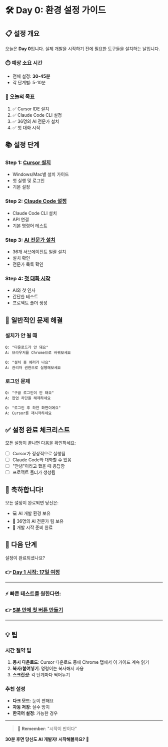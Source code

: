 # 🛠️ Day 0: 환경 설정 가이드

## 📋 설정 개요

오늘은 **Day 0**입니다. 실제 개발을 시작하기 전에 필요한 도구들을 설치하는 날입니다.

### ⏱️ 예상 소요 시간

- 전체 설정: **30-45분**
- 각 단계별: 5-10분

### 🎯 오늘의 목표

1. ✅ Cursor IDE 설치
2. ✅ Claude Code CLI 설정
3. ✅ 36명의 AI 전문가 설치
4. ✅ 첫 대화 시작

## 📚 설정 단계

### Step 1: [Cursor 설치](01_Cursor_Installation.md)

- Windows/Mac별 설치 가이드
- 첫 실행 및 로그인
- 기본 설정

### Step 2: [Claude Code 설정](02_Claude_Code_Setup.md)

- Claude Code CLI 설치
- API 연결
- 기본 명령어 테스트

### Step 3: [AI 전문가 설치](03_Subagents_Install.md)

- 36개 서브에이전트 일괄 설치
- 설치 확인
- 전문가 목록 확인

### Step 4: [첫 대화 시작](04_First_Conversation.md)

- AI와 첫 인사
- 간단한 테스트
- 프로젝트 폴더 생성

## 🚨 일반적인 문제 해결

### 설치가 안 될 때

```
Q: "다운로드가 안 돼요"
A: 브라우저를 Chrome으로 바꿔보세요

Q: "설치 중 에러가 나요"
A: 관리자 권한으로 실행해보세요
```

### 로그인 문제

```
Q: "구글 로그인이 안 돼요"
A: 팝업 차단을 해제하세요

Q: "로그인 후 하얀 화면이에요"
A: Cursor를 재시작하세요
```

## ✅ 설정 완료 체크리스트

모든 설정이 끝나면 다음을 확인하세요:

- [ ] Cursor가 정상적으로 실행됨
- [ ] Claude Code와 대화할 수 있음
- [ ] "안녕"이라고 했을 때 응답함
- [ ] 프로젝트 폴더가 생성됨

## 🎉 축하합니다!

모든 설정이 완료되면 당신은:

- 💻 AI 개발 환경 보유
- 🤖 36명의 AI 전문가 팀 보유
- 🚀 개발 시작 준비 완료

## 🚀 다음 단계

설정이 완료되셨나요?

### 👉 [Day 1 시작: 17일 여정](../05_17Day_Journey/README.md)

---

### ⚡ 빠른 테스트를 원한다면:

### 👉 [5분 만에 첫 버튼 만들기](../11_Quick_Wins/01_First_Hour.md)

---

## 💡 팁

### 시간 절약 팁

1. **동시 다운로드**: Cursor 다운로드 중에 Chrome 탭에서 이 가이드 계속 읽기
2. **복사/붙여넣기**: 명령어는 복사해서 사용
3. **스크린샷**: 각 단계마다 찍어두기

### 추천 설정

- **다크 모드**: 눈이 편해요
- **자동 저장**: 실수 방지
- **한국어 설정**: 가능한 경우

---

> 🌟 **Remember**: "시작이 반이다"

**30분 후면 당신도 AI 개발자! 시작해볼까요? 🚀**

